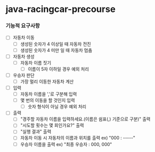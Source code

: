 # java-racingcar-precourse

### 기능적 요구사항

- [ ] 자동차 이동
    - [ ] 생성된 숫자가 4 이상일 때 자동차 전진
    - [ ] 생성된 숫자가 4 미만 일 때 자동차 멈춤

- [ ] 자동차 생성
    - [ ] 자동차 이름 짓기
        - [ ] 이름이 5자 이하일 경우 예외 처리

- [ ] 우승자 판단
    - [ ] 가장 멀리 이동한 자동차 계산

- [ ] 입력
    - [ ] 자동차 이름을 ','로 구분해 입력
    - [ ] 몇 번의 이동을 할 것인지 입력
        - [ ] 숫자 형식이 아닐 경우 예외 처리

- [ ] 출력
    - [ ] "경주할 자동차 이름을 입력하세요.(이름은 쉼표(,) 기준으로 구분)" 출력
    - [ ] "시도할 횟수는 몇 회인가요?" 출력
    - [ ] "실행 결과" 출력
    - [ ] 자동차 이동 시 자동차의 이름과 위치를 출력 ex) "000 : -----"
    - [ ] 우승자 이름을 출력 ex) "최종 우승자 : 000, 000"
